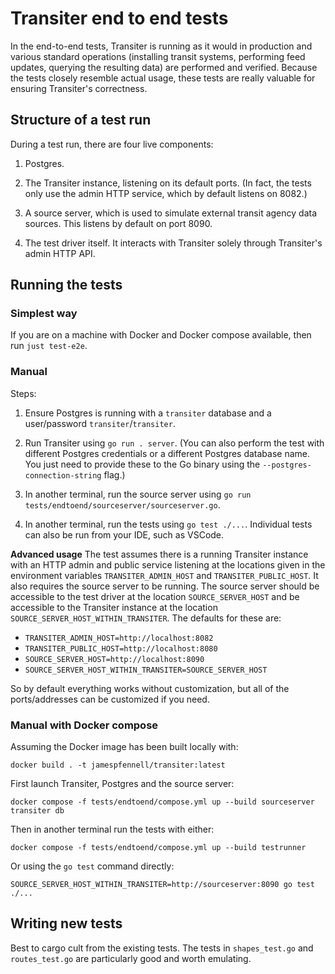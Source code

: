 # Transiter end to end tests

In the end-to-end tests, Transiter is running as it would in production and
various standard operations (installing transit systems, performing feed
updates, querying the resulting data) are performed and verified. Because the
tests closely resemble actual usage, these tests are really valuable for
ensuring Transiter's correctness.

## Structure of a test run

During a test run, there are four live components:

1. Postgres.

1. The Transiter instance, listening on its default ports. (In fact, the tests
   only use the admin HTTP service, which by default listens on 8082.)

1. A source server, which is used to simulate external transit agency data
   sources. This listens by default on port 8090.

1. The test driver itself. It interacts with Transiter solely through
   Transiter's admin HTTP API.

## Running the tests

### Simplest way

If you are on a machine with Docker and Docker compose available, then run
`just test-e2e`.

### Manual

Steps:

1. Ensure Postgres is running with a `transiter` database and a user/password
   `transiter`/`transiter`.

1. Run Transiter using `go run . server`. (You can also perform the test with
   different Postgres credentials or a different Postgres database name. You
   just need to provide these to the Go binary using the
   `--postgres-connection-string` flag.)

1. In another terminal, run the source server using
   `go run tests/endtoend/sourceserver/sourceserver.go`.

1. In another terminal, run the tests using `go test ./...`. Individual tests
   can also be run from your IDE, such as VSCode.

**Advanced usage** The test assumes there is a running Transiter instance with
an HTTP admin and public service listening at the locations given in the
environment variables `TRANSITER_ADMIN_HOST` and `TRANSITER_PUBLIC_HOST`. It also
requires the source server to be running. The source server should be accessible
to the test driver at the location `SOURCE_SERVER_HOST` and be accessible to
the Transiter instance at the location `SOURCE_SERVER_HOST_WITHIN_TRANSITER`.
The defaults for these are:

- `TRANSITER_ADMIN_HOST=http://localhost:8082`
- `TRANSITER_PUBLIC_HOST=http://localhost:8080`
- `SOURCE_SERVER_HOST=http://localhost:8090`
- `SOURCE_SERVER_HOST_WITHIN_TRANSITER=SOURCE_SERVER_HOST`

So by default everything works without customization, but all of the
ports/addresses can be customized if you need.

### Manual with Docker compose

Assuming the Docker image has been built locally with:

    docker build . -t jamespfennell/transiter:latest

First launch Transiter, Postgres and the source server:

    docker compose -f tests/endtoend/compose.yml up --build sourceserver transiter db

Then in another terminal run the tests with either:

    docker compose -f tests/endtoend/compose.yml up --build testrunner

Or using the `go test` command directly:

    SOURCE_SERVER_HOST_WITHIN_TRANSITER=http://sourceserver:8090 go test ./...

## Writing new tests

Best to cargo cult from the existing tests. The tests in `shapes_test.go` and
`routes_test.go` are particularly good and worth emulating.
